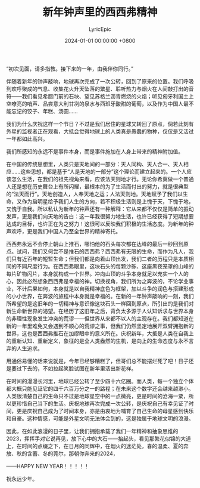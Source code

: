﻿---
title: 新年钟声里的西西弗精神
date: 2024-01-01 00:00:00 +0800
author: LyricEpic
---

“初次见面，请多指教。接下来的一年，由我伴你同行。”    

伴随着新年的钟声敲响，地球再次完成了一次公转，回到了原来的位置。我们呼吸到欢呼聚成的气息、收集花火升天坠落的繁星、聆听热力与烟火在人间敲打出的音符——我们看见希腊门前的石块、望见苏格兰沥青燃烧的火焰；听见匈牙利国土上空嘹亮的哨声、品尝意大利甘冽的泉水与西班牙酸甜的葡萄，以及作为中国人最不能忘记的饺子、年糕、汤圆……    

我们为什么庆祝这样一个节日？不过是我们居住的星球又转回了原点，倘若此刻有外星的监视者正在观看，大抵会觉得地球上的人类真是愚蠢的物种，仅仅是又活过一年都如此高兴。    

我们所感知的永远不是事件本身，而是事件施加在人身上带来的精神附加值。    

在中国的传统思想里，人类只是天地间的一部分：天人同构、天人合一、天人相应……这些思想，都是基于“人是天地的一部分”这个理论而建立起来的。一个人应该怎么生活，在我们的祖先视角来看，应该法天则地才行。无论你希冀做一个普通人还是想在历史舞台上有所闪耀，最根本的为了生活而付出的努力，就是很典型的“法天而行”。天地创造人，人奉天地之运；人法天则地。天地赋予了我们以生命，又作为启明星给予我们人生的方向，若不积极生活则是上愧于天，下愧于地，又愧于自我。所以私认为新年的钟声还有一种解释：它从来都不仅仅是简单的振动发声，更是我们向天地的告白：这一年我很努力地生活，也许已经获得了短期想要达成的目标，也许正在为之努力！这很可以反映我们积极的生活态度。为新年的钟声欢呼，更是我们中国人乃至全世界的精神寄托。    

西西弗永远不会停止朝山上推石，哪怕他的石头每次都在达峰的最后一秒回到原点。试问，我们又何尝不是推石的西西弗？西西弗有无限的生命，而作为凡人，我们只有近百年的短暂生命；但我们都是向着山顶出发，我们二者的历程只是本质相同的不同尺度行为。在西西弗眼里，这块石头的每颗沙砾、这座黑夜笼罩的山峰的每片矿物闪片，本身就构成一个世界。冲向山顶的斗争本身就足以充实一个人的心，因此必然想象西西弗是幸福的神。切换视角，我们所为之奔波的，不论学业事业，不计后果如何，本身就是以自我精神底色为框架，加以斗争的润色与搭建形成的小小世界，在奔波的旅程中本身就是幸福的。在新的一年钟声敲响的一刻，我们所希望的是这旧年的一切精神与意识像这块石头一样回到原点，所引出的是我们对新生命新世界的渴望。在经历了这旧年之后，背负太多源于人认知诉求与世界本身的非理性现象发生冲突的荒谬——但世界从来都不以人的主观存在。我们都知道在新的一年里难免又会遇到不顺心的荒谬之事，但我们仍然坚定地展开双臂拥抱新的世界，这也是西西弗推石在加缪眼中的意义所在。庆祝新年，大抵是人类在自我上的重新认知、重新定义，象征的是全人类盎然的生机，是向上的生命态度与永不言弃的人生追求。    

用通俗易懂的话来说就是，今年已经够糟糕了，但哥们总不能摆烂死了吧！日子还是要过下去的，不如拉起笑脸试图在新年里活出新花样。    

在时间的漫漫长河里，地球已经公转了至少四十六亿圈。而人类，每一个独立个体都大概只能见证它的四千六百万分之一的路程；在未来这个数字还会越来越渺小。人类很清楚自己的生命只不过是地球星空中的一点微亮，更是时间的沧海一粟，所以更珍惜自己当下的生活。庆祝地球再次完成一次公转，是庆祝自己有幸见证了时间，更是庆祝自己成为了时间本身，亦是由衷地为哺育了自己生命的母星感到快乐和自豪。这种情感，可能是外星文明无法体会到的，这是独属于地球文明的浪漫。    

因此，在如此浪漫的日子里，让我们拥抱承载了我们一年精神和抽象思维的2023，挥挥手对它说再见，放下心中的大石——抬起头，看见那繁花似锦的大道上，在时间的点缀之下，在日月的同辉中，在烟火的迷茫处，春的温柔、夏的奔放、秋的含蓄、冬的莞尔，那朝你奔来的2024，    

——HAPPY NEW YEAR！！！！！    

祝永远少年。
